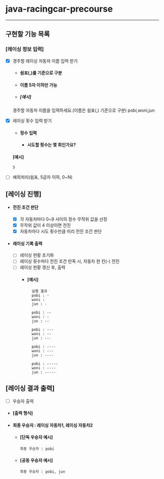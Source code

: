 # java-racingcar-precourse
- - -
## 구현할 기능 목록

### [레이싱 정보 입력]
 - [X] 경주할 레이싱 자동차 이름 입력 받기 
   - #### 쉼표(,)를 기준으로 구분
   - #### 이름 5자 이하만 가능

   
    - ##### [예시]


     경주할 자동차 이름을 입력하세요.(이름은 쉼표(,) 기준으로 구분)
     pobi,woni,jun

  - [X] 레이싱 횟수 입력 받기
    - #### 정수 입력 
      - #### 시도할 횟수는 몇 회인가요?
    #### [예시]
        5
  - [ ] 예외처리(쉼표, 5글자 이하, 0~N)

## [레이싱 진행]
- ####  전진 조건 판단 
  - [X] 각 자동차마다 0~9 사이의 정수 무작위 값을 선정
  - [X] 무작위 값이 4 이상이면 전진
  - [X] 자동차마다 시도 횟수만큼 미리 전진 조건 판단 
  
- #### 레이싱 기록 출력
  - [ ] 레이싱 현황 초기화 
  - [ ] 레이싱 횟수마다 전진 조건 만족 시, 자동차 한 칸(-) 전진
  - [ ] 레이싱 현황 갱신 후, 출력 
    - #### [예시]
            실행 결과
            pobi : -
            woni :
            jun : -
    
            pobi : --
            woni : -
            jun : --

            pobi : ---
            woni : --
            jun : ---
    
            pobi : ----
            woni : ---
            jun : ----
    
            pobi : -----
            woni : ----
            jun : -----


## [레이싱 결과 출력]
- [ ] 우승자 출력
- #### [출력 형식] 
- #### 최종 우승자 : 레이싱 자동차1, 레이싱 자동차2
  - #### [단독 우승자 예시]
        최종 우승자 : pobi

  - #### [공동 우승자 예시]
        최종 우승자 : pobi, jun
        
  
